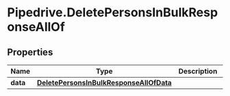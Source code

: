 # Pipedrive.DeletePersonsInBulkResponseAllOf

## Properties

Name | Type | Description | Notes
------------ | ------------- | ------------- | -------------
**data** | [**DeletePersonsInBulkResponseAllOfData**](DeletePersonsInBulkResponseAllOfData.md) |  | [optional] 


